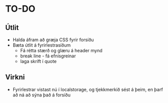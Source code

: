 
# TO-DO #

## Útlit ##

* Halda áfram að græja CSS fyrir forsíðu
* Bæta útlit á fyrirlestrasíðum
    * Fá rétta stærð og glæru á header mynd
    * break line - fá efnisgreinar
    * laga skrift í quote

## Virkni ##

* Fyrirlestrar vistast nú í localstorage, og tjekkmerkið sést á þeim, en þarf að ná að sýna það á forsíðu

